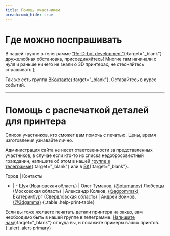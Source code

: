 ```yaml
---
title: Помощь участникам
breadcrumb_hide: true
---
```


# Где можно поспрашивать
В нашей группе в телеграмме ["Re-D-bot development"](https://t.me/redbot_ru){:target="_blank"} дружелюбная обстановка, присоединяйтесь!
Многие там начинали с нуля и раньше ничего не знали о 3D принтерах, не стесняйтесь спрашивать (;

Так же есть группа [ВКонтакте](https://vk.com/re_d_bot){:target="_blank"}. Оставайтесь в курсе событий.

---

# Помощь с распечаткой деталей для принтера
Список участников, кто сможет вам помочь с печатью. Цены, время изготовления узнавайте лично.

Администрация сайта не несет ответсвенности за представленных участников, в случае если кто-то из списка недобросовестный гражданин, напишите об этом в нашей [группе в телеграмме](https://t.me/redbot_ru){:target="_blank"} или в [ВК](https://vk.com/re_d_bot){:target="_blank"}.

Город | Контакты
- | -
Шуя (Ивановская область) | Олег Туманов, [<i class="fab fa-vk"></i>](https://vk.com/oitumanov) [<i class="fab fa-telegram-plane"></i> (@otumanov)](https://t.me/otumanov)
Люберцы (Московская область) | Александр Колков, [<i class="fab fa-telegram-plane"></i> (@agcommsk)](https://t.me/agcommsk)
Екатеринбург (Свердловская область) | Андрей Воинов, [<i class="fab fa-telegram-plane"></i> (@3dgamma)](https://t.me/3dgamma)
{:.table .help-print-table}

Если вы тоже желаете печатать детали принтера на заказ, вам необходимо быть в нашей группе в телеграмме. [Напишите нам](https://github.com/NickRimmer/RedBot/issues){:target="_blank"} от куда вы, и покажите примеры ваших принтов.
{:.alert .alert-primary}

